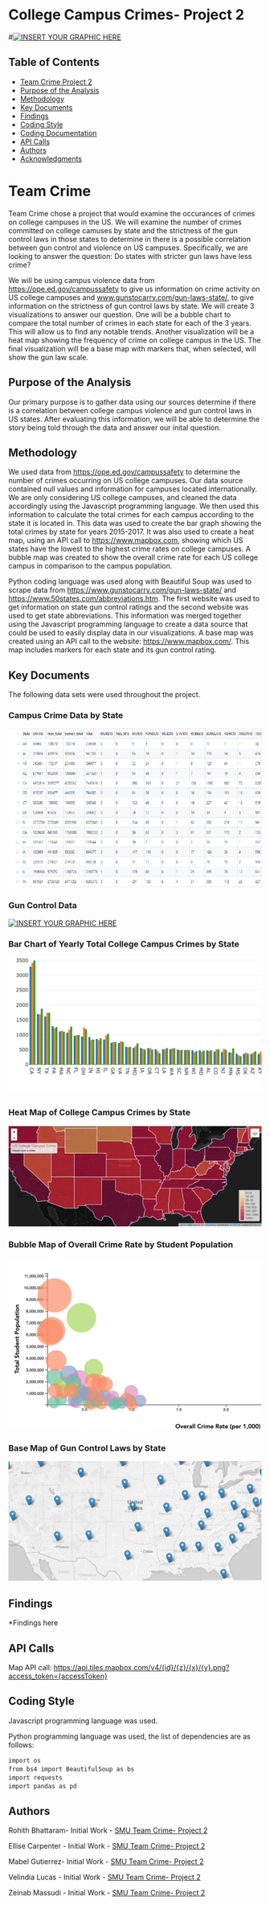 # College Campus Crimes- Project 2
#[![INSERT YOUR GRAPHIC HERE](https://www.greatschools.org/gk/wp-content/uploads/2012/12/How-can-we-stop-school-violence.jpg)]()


<!-- TABLE OF CONTENTS -->
## Table of Contents

* [Team Crime Project 2](#team-crime-project2)
* [Purpose of the Analysis](#purpose-of-the-analysis)
* [Methodology](#methodology)
* [Key Documents](#key-documents)
* [Findings](#findings)
* [Coding Style](#coding-style)
* [Coding Documentation](#coding-documentation)
* [API Calls](#API-calls)
* [Authors](#authors)
* [Acknowledgments](#acknowledgments)


# Team Crime

Team Crime chose a project that would examine the occurances of crimes on college campuses in the US.  We will examine the number of crimes committed on college camuses by state and the strictness of the gun control laws in those states to determine in there is a possible correlation between gun control and violence on US campuses.  Specifically, we are looking to answer the question: Do states with stricter gun laws have less crime?  

We will be using campus violence data from https://ope.ed.gov/campussafety to give us information on crime activity on US college campuses and www.gunstocarry.com/gun-laws-state/, to give information on the strictness of gun control laws by state. We will create 3 visualizations to answer our question.   One will be a bubble chart to compare the total number of crimes in each state for each of the 3 years.  This will allow us to find any notable trends.  Another visualization will be a heat map showing the frequency of crime on college campus in the US.  The final visualization will be a base map with markers that, when selected, will show the gun law scale.  


## Purpose of the Analysis

Our primary purpose is to gather data using our sources determine if there is a correlation between college campus violence and gun control laws in US states.   After evaluating this information, we will be able to determine the story being told through the data and answer our inital question.


## Methodology

We used data from https://ope.ed.gov/campussafety to determine the number of crimes occurring on US college campuses.  Our data source contained null values and information for campuses located internationally.  We are only considering US college campuses, and cleaned the data accordingly using the Javascript programming language.  We then used this information to calculate the total crimes for each campus according to the state it is located in. This data was used to create the bar graph showing the total crimes by state for years 2015-2017.  It was also used to create a heat map, using an API call to https://www.mapbox.com, showing which US states have the lowest to the highest crime rates on college campuses.  A bubble map was created to show the overall crime rate for each US college campus in comparison to the campus population. 

Python coding language was used along with Beautiful Soup was used to scrape data from https://www.gunstocarry.com/gun-laws-state/ and https://www.50states.com/abbreviations.htm.  The first website was used to get information on state gun control ratings and the second website was used to get state abbreviations.  This information was merged together using the Javascript programming language to create a data source that could be used to easily display data in our visualizations.  A base map was created using an API call to the website: https://www.mapbox.com/.  This map includes markers for each state and its gun control rating.



## Key Documents

The following data sets were used throughout the project.

### Campus Crime Data by State
[![INSERT YOUR GRAPHIC HERE](https://github.com/chele0630/Project2_campusCrime/blob/master/Project2_Updated/static/img/crimeDataSum.png)]()

### Gun Control Data
[![INSERT YOUR GRAPHIC HERE](https://)]()


### Bar Chart of Yearly Total College Campus Crimes by State
[![INSERT YOUR GRAPHIC HERE](https://github.com/chele0630/Project2_campusCrime/blob/master/Project2_Updated/static/img/barGraph.png)]()



### Heat Map of College Campus Crimes by State
[![INSERT YOUR GRAPHIC HERE](https://github.com/chele0630/Project2_campusCrime/blob/master/Project2_Updated/static/img/heatMap.png)]()



### Bubble Map of Overall Crime Rate by Student Population
[![INSERT YOUR GRAPHIC HERE](https://github.com/chele0630/Project2_campusCrime/blob/master/Project2_Updated/static/img/bubbleMap.png)]()



### Base Map of Gun Control Laws by State
[![INSERT YOUR GRAPHIC HERE](https://github.com/chele0630/Project2_campusCrime/blob/master/Project2_Updated/static/img/baseMap.png)]()




## Findings

*Findings here

## API Calls

Map API call: https://api.tiles.mapbox.com/v4/{id}/{z}/{x}/{y}.png?access_token={accessToken}


## Coding Style

Javascript programming language was used.

Python programming language was used, the list of dependencies are as follows:

```sh
import os
from bs4 import BeautifulSoup as bs
import requests
import pandas as pd

```


## Authors

Rohith Bhattaram- Initial Work - [SMU Team Crime- Project 2](https://github.com/rohithbhattaram)

Ellise Carpenter - Initial Work - [SMU Team Crime- Project 2](https://github.com/ellisec)

Mabel Gutierrez- Initial Work - [SMU Team Crime- Project 2](https://github.com/mabel912)

Velindia Lucas - Initial Work - [SMU Team Crime- Project 2](https://github.com/chele0630)

Zeinab Massudi - Initial Work - [SMU Team Crime- Project 2](https://github.com/Massudi09)
